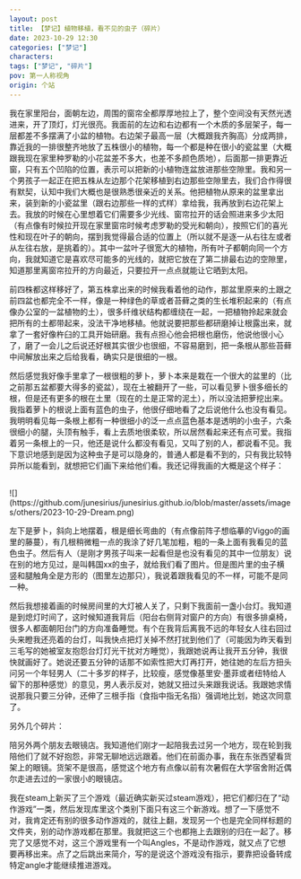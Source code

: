 ```yaml
---
layout: post
title: 【梦记】植物移植，看不见的虫子（碎片）
date: 2023-10-29 12:30
categories: ["梦记"]
characters: 
tags: ["梦记", "碎片"]
pov: 第一人称视角
origin: 个站
---
```


我在家里阳台，面朝左边，周围的窗帘全都厚厚地拉上了，整个空间没有天然光透进来，开了顶灯，灯光很亮。我面前的左边和右边都有一个木质的多层架子，每一层都差不多摆满了小盆的植物。右边架子最高一层（大概跟我齐胸高）分成两排，靠近我的一排很整齐地放了五株很小的植物，每一个都是种在很小的瓷盆里（大概跟我现在家里种罗勒的小花盆差不多大，也差不多颜色质地），后面那一排更靠近窗，只有五个凹陷的位置，表示可以把新的小植物连盆放进那些空隙里。我和另一个男孩子一起正在把五株从左边那个花架移植到右边那些空隙里去，我们合作得很有默契，认知中我们大概也是很熟悉很亲近的关系。他把植物从原来的盆里拿出来，装到新的小瓷盆里（跟右边那些一样的式样）拿给我，我再放到右边花架上去。我放的时候在心里想着它们需要多少光线、窗帘拉开的话会照进来多少太阳（有点像有时候拉开现在家里窗帘时候考虑罗勒的受光和朝向），按照它们的喜光性和现在叶子的朝向，摆到我觉得最合适的位置上（所以就不是逐一从右往左或者从左往右放，是挑着的）。其中一盆叶子很宽大的植物，所有叶子都朝向同一个方向，我就知道它是喜欢尽可能多的光线的，就把它放在了第二排最右边的空隙里，知道那里离窗帘拉开的方向最近，只要拉开一点点就能让它晒到太阳。

前四株都这样移好了，第五株拿出来的时候我看着他的动作，那盆里原来的土跟之前四盆也都完全不一样，像是一种绿色的草或者苔藓之类的生长堆积起来的（有点像办公室的一盆植物的土），很多纤维状结构都缠绕在一起，一把植物拎起来就会把所有的土都带起来，没法干净地移植。他就说要把那些都研磨掉让根露出来，就拿了一套好像杵臼的工具开始研磨。我有点担心他会把根也磨伤，他说他很小心了，磨了一会儿之后说还好根其实很少也很细，不容易磨到，把一条根从那些苔藓中间解放出来之后给我看，确实只是很细的一根。

然后感觉我好像手里拿了一根很粗的萝卜，萝卜本来是栽在一个很大的盆里的（比之前那五盆都要大得多的瓷盆），现在土被翻开了一些，可以看见萝卜很多细长的根，但是还有更多的根在土里（现在的土是正常的泥土），所以没法把萝挖出来。我指着萝卜的根说上面有蓝色的虫子，他很仔细地看了之后说他什么也没有看见。我明明看见每一条根上都有一种很细小的泛一点点蓝色基本是透明的小虫子，六条很细小的腿，头顶有触手，看上去质地很柔软，所以居然看起来还有点可爱。我指着另一条根上的一只，他还是说什么都没有看见，又叫了别的人，都说看不见。我下意识地感到是因为这种虫子是可以隐身的，普通人都是看不到的，只有我比较特异所以能看到，就想把它们画下来给他们看。我还记得我画的大概是这个样子：

<br>
![](https://github.com/junesirius/junesirius.github.io/blob/master/assets/images/others/2023-10-29-Dream.png)
<br>

左下是萝卜，斜向上地摆着，根是细长弯曲的（有点像前阵子想临摹的Viggo的画里的藤蔓），有几根稍微粗一点的我涂了好几笔加粗，粗的一条上面有我看见的蓝色虫子。然后有人（是刚才男孩子叫来一起看但是也没有看见的其中一位朋友）说在别的地方见过，是叫韩国xx的虫子，就给我们看了图片。但是图片里的虫子横竖和腿触角全是方形的（图里左边那只），我说着跟我看见的不一样，可能不是同一种。

然后我想接着画的时候房间里的大灯被人关了，只剩下我面前一盏小台灯。我知道是到熄灯时间了，这时候知道我背后（阳台右侧背对窗户的方向）有很多排桌椅，很多人都面朝阳台门的方向准备睡觉。有个在我背后离我不远的年轻女人往右回过头来瞪我还亮着的台灯，叫我快点把灯关掉不然打扰到他们了（可能因为昨天看到三毛写的她被室友抱怨台灯灯光干扰对方睡觉），我跟她说再让我开五分钟，我很快就画好了。她说还要五分钟的话那不如索性把大灯再打开，她往她的左后方扭头问另一个年轻男人（二十多岁的样子，比较瘦，感觉像基里安·墨菲或者纽特给人留下的那种感觉）的意见，男人表示反对，她就又扭过头来跟我说话。我跟她求情说那我只要三分钟，还伸了三根手指（食指中指无名指）强调地比划，她这次同意了。

另外几个碎片：

陪另外两个朋友去眼镜店。我知道他们刚才一起陪我去过另一个地方，现在轮到我陪他们了就不好抱怨，非常无聊地远远跟着。他们在前面办事，我在东张西望看货架上的眼镜。货架不是很高，感觉这个地方有点像以前有次暑假在大学宿舍附近偶尔走进去过的一家很小的眼镜店。

我在steam上新买了三个游戏（最近确实新买过steam游戏），把它们都归在了“动作游戏”一类，然后发现库里这个类别下面只有这三个新游戏。想了一下感觉不对，我肯定还有别的很多动作游戏的，就往上翻，发现另一个也是完全同样标题的文件夹，别的动作游戏都在那里。我就把这三个也都拖上去跟别的归在一起了。移完了又感觉不对，这三个游戏里有一个叫Angles，不是动作游戏，就又点了它想要再移出来。点了之后跳出来简介，写的是说这个游戏没有指示，要靠把设备转成特定angle才能继续推进游戏。
